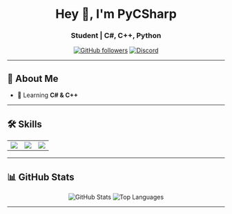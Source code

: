 <h1 align="center">Hey 👋, I'm PyCSharp</h1>
<h3 align="center">Student | C#, C++, Python</h3>

<p align="center">
  <a href="https://github.com/PyCSharp"><img src="https://img.shields.io/github/followers/PyCSharp?label=Follow&style=social" alt="GitHub followers"></a>
  <a href="https://discord.com/users/1389894085862490152"><img src="https://img.shields.io/badge/Discord-Online-purple?style=flat-square&logo=discord" alt="Discord"></a>
</p>

---

## 🚀 About Me
- 🌱 Learning **C# & C++**

---

## 🛠️ Skills
<table>
  <tr>
    <td><img src="https://img.shields.io/badge/C%23-239120?style=for-the-badge&logo=c-sharp&logoColor=white"></td>
    <td><img src="https://img.shields.io/badge/C++-00599C?style=for-the-badge&logo=c%2B%2B&logoColor=white"></td>
    <td><img src="[https://img.shields.io/badge/python-3.6-blue.svg](https://img.shields.io/badge/python-3670A0?style=for-the-badge&logo=python&logoColor=ffdd54)"></td>
  </tr>
</table>

---

## 📊 GitHub Stats
<p align="center">
  <img src="https://github-readme-stats.vercel.app/api?username=PyCSharp&show_icons=true&theme=radical" alt="GitHub Stats">
  <img src="https://github-readme-stats.vercel.app/api/top-langs/?username=PyCSharp&layout=compact&theme=radical" alt="Top Languages">
</p>

---
